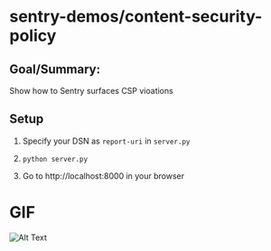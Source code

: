 # sentry-demos/content-security-policy

## Goal/Summary:
Show how to Sentry surfaces CSP vioations

## Setup
1. Specify your DSN as `report-uri` in `server.py`

2. `python server.py`

3. Go to http://localhost:8000 in your browser

# GIF
![Alt Text](csp-sentry.gif)
